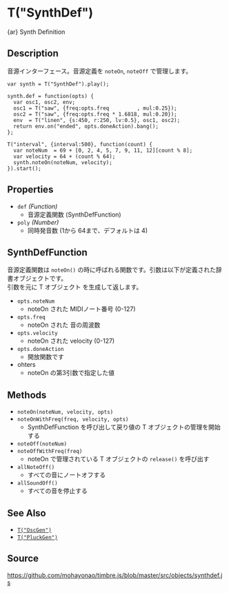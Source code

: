 T("SynthDef")
=============
{ar} Synth Definition

## Description ##
音源インターフェース。音源定義を `noteOn`, `noteOff` で管理します。

```timbre
var synth = T("SynthDef").play();

synth.def = function(opts) {
  var osc1, osc2, env;
  osc1 = T("saw", {freq:opts.freq         , mul:0.25});
  osc2 = T("saw", {freq:opts.freq * 1.6818, mul:0.20});
  env  = T("linen", {s:450, r:250, lv:0.5}, osc1, osc2);
  return env.on("ended", opts.doneAction).bang();
};

T("interval", {interval:500}, function(count) {
  var noteNum  = 69 + [0, 2, 4, 5, 7, 9, 11, 12][count % 8];
  var velocity = 64 + (count % 64);
  synth.noteOn(noteNum, velocity);
}).start();
```

## Properties ##
- `def` _(Function)_
  - 音源定義関数 (SynthDefFunction)
- `poly` _(Number)_
  - 同時発音数 (1から 64まで、デフォルトは 4)
  
## SynthDefFunction ##  
音源定義関数は `noteOn()` の時に呼ばれる関数です。引数は以下が定義された辞書オブジェクトです。  
引数を元に T オブジェクト を生成して返します。

- `opts.noteNum`
  - noteOn された MIDIノート番号 (0-127)
- `opts.freq`
  - noteOn された 音の周波数
- `opts.velocity`
  - noteOn された velocity (0-127)
- `opts.doneAction`
  - 開放関数です
- ohters
  - noteOn の第3引数で指定した値

## Methods ##
- `noteOn(noteNum, velocity, opts)`
- `noteOnWithFreq(freq, velocity, opts)`  
  - SynthDefFunction を呼び出して戻り値の T オブジェクトの管理を開始する
- `noteOff(noteNum)`
- `noteOffWithFreq(freq)`
  - noteOn で管理されている T オブジェクトの `release()` を呼び出す
- `allNoteOff()`
  - すべての音にノートオフする
- `allSoundOff()`
  - すべての音を停止する

## See Also ##
- [`T("OscGen")`](./OscGen.html)
- [`T("PluckGen")`](./PluckGen.html)

## Source ##
https://github.com/mohayonao/timbre.js/blob/master/src/objects/synthdef.js
